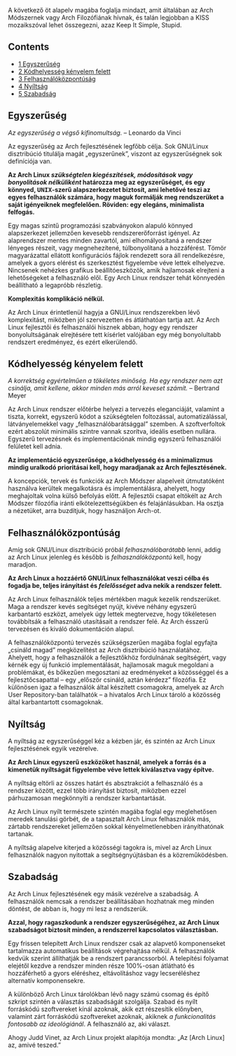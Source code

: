 A következő öt alapelv magába foglalja mindazt, amit általában az Arch Módszernek vagy Arch Filozófiának hívnak, és talán legjobban a KISS mozaikszóval lehet összegezni, azaz Keep It Simple, Stupid.

## Contents

*   [1 Egyszerűség](#Egyszerűség)
*   [2 Kódhelyesség kényelem felett](#Kódhelyesség_kényelem_felett)
*   [3 Felhasználóközpontúság](#Felhasználóközpontúság)
*   [4 Nyíltság](#Nyíltság)
*   [5 Szabadság](#Szabadság)

## Egyszerűség

*Az egyszerűség a végső kifinomultság.* – Leonardo da Vinci

Az egyszerűség az Arch fejlesztésének legfőbb célja. Sok GNU/Linux disztribúció titulálja magát „egyszerűnek”, viszont az egyszerűségnek sok definíciója van.

**Az Arch Linux *szükségtelen kiegészítések, módosítások vagy bonyolítások nélküliként* határozza meg az egyszerűséget, és egy könnyed, <tt>UNIX</tt>-szerű alapszerkezetet biztosít, ami lehetővé teszi az egyes felhasználók számára, hogy maguk formálják meg rendszerüket a saját igényeiknek megfelelően. Röviden: egy elegáns, minimalista felfogás.**

Egy magas szintű programozási szabványokon alapuló könnyed alapszerkezet jellemzően kevesebb rendszererőforrást igényel. Az alaprendszer mentes minden zavartól, ami elhomályosítaná a rendszer lényeges részeit, vagy megnehezítené, túlbonyolítaná a hozzáférést. Tömör magyarázattal ellátott konfigurációs fájlok rendezett sora áll rendelkezésre, amelyek a gyors elérést és szerkesztést figyelembe véve lettek elhelyezve. Nincsenek nehézkes grafikus beállítóeszközök, amik hajlamosak elrejteni a lehetőségeket a felhasználó elől. Egy Arch Linux rendszer tehát könnyedén beállítható a legapróbb részletig.

**Komplexitás komplikáció nélkül.**

Az Arch Linux érintetlenül hagyja a GNU/Linux rendszerekben lévő komplexitást, miközben jól szervezetten és átláthatóan tartja azt. Az Arch Linux fejlesztői és felhasználói hisznek abban, hogy egy rendszer bonyolultságának elrejtésére tett kísérlet valójában egy még bonyolultabb rendszert eredményez, és ezért elkerülendő.

## Kódhelyesség kényelem felett

*A korrektség egyértelműen a tökéletes minőség. Ha egy rendszer nem azt csinálja, amit kellene, akkor minden más arról keveset számít.* – Bertrand Meyer

Az Arch Linux rendszer előtérbe helyezi a tervezés eleganciáját, valamint a tiszta, korrekt, egyszerű kódot a szükségtelen foltozással, automatizálással, látványelemekkel vagy „felhasználóbarátsággal” szemben. A szoftverfoltok ezért abszolút minimális szintre vannak szorítva, ideális esetben nullára. Egyszerű tervezésnek és implementációnak mindig egyszerű felhasználói felületet kell adnia.

**Az implementáció egyszerűsége, a kódhelyesség és a minimalizmus mindig uralkodó prioritásai kell, hogy maradjanak az Arch fejlesztésének.**

A koncepciók, tervek és funkciók az Arch Módszer alapelveit útmutatóként használva kerültek megalkotásra és implementálásra, ahelyett, hogy meghajoltak volna külső befolyás előtt. A fejlesztői csapat eltökélt az Arch Módszer filozófia iránti elkötelezettségükben és felajánlásukban. Ha osztja a nézetüket, arra buzdítjuk, hogy használjon Arch-ot.

## Felhasználóközpontúság

Amíg sok GNU/Linux disztribúció próbál *felhasználóbarátabb* lenni, addig az Arch Linux jelenleg és később is *felhasználóközpontú* kell, hogy maradjon.

**Az Arch Linux a hozzáértő GNU/Linux felhasználókat veszi célba és fogadja be, teljes irányítást és *felelősséget* adva nekik a rendszer felett.**

Az Arch Linux felhasználók teljes mértékben maguk kezelik rendszerüket. Maga a rendszer kevés segítséget nyújt, kivéve néhány egyszerű karbantartó eszközt, amelyek úgy lettek megtervezve, hogy tökéletesen továbbítsák a felhasználó utasításait a rendszer felé. Az Arch ésszerű tervezésen és kiváló dokumentáción alapul.

A felhasználóközpontú tervezés szükségszerűen magába foglal egyfajta „csináld magad” megközelítést az Arch disztribúció használatához. Ahelyett, hogy a felhasználók a fejlesztőkhöz fordulnának segítségért, vagy kérnék egy új funkció implementálását, hajlamosak maguk megoldani a problémákat, és bőkezűen megosztani az eredményeket a közösséggel és a fejlesztőcsapattal – egy „először csináld, aztán kérdezz” filozófia. Ez különösen igaz a felhasználók által készített csomagokra, amelyek az Arch User Repository-ban találhatók – a hivatalos Arch Linux tároló a közösség által karbantartott csomagoknak.

## Nyíltság

A nyíltság az egyszerűséggel kéz a kézben jár, és szintén az Arch Linux fejlesztésének egyik vezérelve.

**Az Arch Linux egyszerű eszközöket használ, amelyek a forrás és a kimenetük nyíltságát figyelembe véve lettek kiválasztva vagy építve.**

A nyíltság eltörli az összes határt és absztrakciót a felhasználó és a rendszer között, ezzel több irányítást biztosít, miközben ezzel párhuzamosan megkönnyíti a rendszer karbantartását.

Az Arch Linux nyílt természete szintén magába foglal egy meglehetősen meredek tanulási görbét, de a tapasztalt Arch Linux felhasználók más, zártabb rendszereket jellemzően sokkal kényelmetlenebben irányíthatónak tartanak.

A nyíltság alapelve kiterjed a közösségi tagokra is, mivel az Arch Linux felhasználók nagyon nyitottak a segítségnyújtásban és a közreműködésben.

## Szabadság

Az Arch Linux fejlesztésének egy másik vezérelve a szabadság. A felhasználók nemcsak a rendszer beállításában hozhatnak meg minden döntést, de abban is, hogy mi lesz a rendszerük.

**Azzal, hogy ragaszkodunk a rendszer egyszerűségéhez, az Arch Linux szabadságot biztosít minden, a rendszerrel kapcsolatos választásban.**

Egy frissen telepített Arch Linux rendszer csak az alapvető komponenseket tartalmazza automatikus beállítások végrehajtása nélkül. A felhasználók kedvük szerint állíthatják be a rendszert parancssorból. A telepítési folyamat elejétől kezdve a rendszer minden része 100%-osan átlátható és hozzáférhető a gyors eléréshez, eltávolításhoz vagy lecseréléshez alternatív komponensekre.

A különböző Arch Linux tárolókban lévő nagy számú csomag és építő szkript szintén a választás szabadságát szolgálja. Szabad és nyílt forráskódú szoftvereket kínál azoknak, akik ezt részesítik előnyben, valamint zárt forráskódú szoftvereket azoknak, akiknek *a funkcionalitás fontosabb az ideológiánál*. A felhasználó az, aki választ.

Ahogy Judd Vinet, az Arch Linux projekt alapítója mondta: „Az [Arch Linux] az, amivé teszed.”